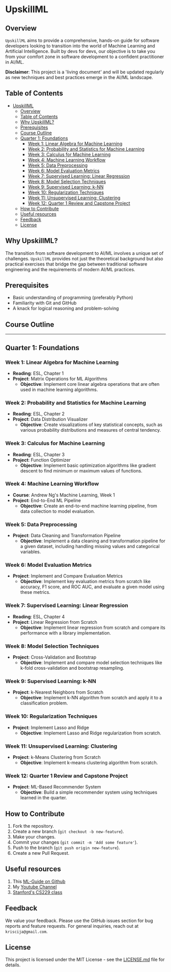 # UpskillML

## Overview

`UpskillML` aims to provide a comprehensive, hands-on guide for software developers looking to transition into the world of Machine Learning and Artificial Intelligence. Built by devs for devs, our objective is to take you from your comfort zone in software development to a confident practitioner in AI/ML.

**Disclaimer**: This project is a 'living document' and will be updated regularly as new techniques and best practices emerge in the AI/ML landscape.

## Table of Contents

- [UpskillML](#upskillml)
  - [Overview](#overview)
  - [Table of Contents](#table-of-contents)
  - [Why UpskillML?](#why-upskillml)
  - [Prerequisites](#prerequisites)
  - [Course Outline](#course-outline)
  - [Quarter 1: Foundations](#quarter-1-foundations)
    - [Week 1: Linear Algebra for Machine Learning](#week-1-linear-algebra-for-machine-learning)
    - [Week 2: Probability and Statistics for Machine Learning](#week-2-probability-and-statistics-for-machine-learning)
    - [Week 3: Calculus for Machine Learning](#week-3-calculus-for-machine-learning)
    - [Week 4: Machine Learning Workflow](#week-4-machine-learning-workflow)
    - [Week 5: Data Preprocessing](#week-5-data-preprocessing)
    - [Week 6: Model Evaluation Metrics](#week-6-model-evaluation-metrics)
    - [Week 7: Supervised Learning: Linear Regression](#week-7-supervised-learning-linear-regression)
    - [Week 8: Model Selection Techniques](#week-8-model-selection-techniques)
    - [Week 9: Supervised Learning: k-NN](#week-9-supervised-learning-k-nn)
    - [Week 10: Regularization Techniques](#week-10-regularization-techniques)
    - [Week 11: Unsupervised Learning: Clustering](#week-11-unsupervised-learning-clustering)
    - [Week 12: Quarter 1 Review and Capstone Project](#week-12-quarter-1-review-and-capstone-project)
  - [How to Contribute](#how-to-contribute)
  - [Useful resources](#useful-resources)
  - [Feedback](#feedback)
  - [License](#license)

## Why UpskillML?

The transition from software development to AI/ML involves a unique set of challenges. `UpskillML` provides not just the theoretical background but also practical exercises that bridge the gap between traditional software engineering and the requirements of modern AI/ML practices.

## Prerequisites

- Basic understanding of programming (preferably Python)
- Familiarity with Git and GitHub
- A knack for logical reasoning and problem-solving

## Course Outline

---

## Quarter 1: Foundations

### Week 1: Linear Algebra for Machine Learning
- **Reading**: ESL, Chapter 1
- **Project**: Matrix Operations for ML Algorithms
  - **Objective**: Implement core linear algebra operations that are often used in machine learning algorithms.

### Week 2: Probability and Statistics for Machine Learning
- **Reading**: ESL, Chapter 2
- **Project**: Data Distribution Visualizer
  - **Objective**: Create visualizations of key statistical concepts, such as various probability distributions and measures of central tendency.

### Week 3: Calculus for Machine Learning
- **Reading**: ESL, Chapter 3
- **Project**: Function Optimizer
  - **Objective**: Implement basic optimization algorithms like gradient descent to find minimum or maximum values of functions.

### Week 4: Machine Learning Workflow
- **Course**: Andrew Ng's Machine Learning, Week 1
- **Project**: End-to-End ML Pipeline
  - **Objective**: Create an end-to-end machine learning pipeline, from data collection to model evaluation.

### Week 5: Data Preprocessing
- **Project**: Data Cleaning and Transformation Pipeline
  - **Objective**: Implement a data cleaning and transformation pipeline for a given dataset, including handling missing values and categorical variables.

### Week 6: Model Evaluation Metrics
- **Project**: Implement and Compare Evaluation Metrics
  - **Objective**: Implement key evaluation metrics from scratch like accuracy, F1 score, and ROC AUC, and evaluate a given model using these metrics.

### Week 7: Supervised Learning: Linear Regression
- **Reading**: ESL, Chapter 4
- **Project**: Linear Regression from Scratch
  - **Objective**: Implement linear regression from scratch and compare its performance with a library implementation.

### Week 8: Model Selection Techniques
- **Project**: Cross-Validation and Bootstrap
  - **Objective**: Implement and compare model selection techniques like k-fold cross-validation and bootstrap resampling.

### Week 9: Supervised Learning: k-NN
- **Project**: k-Nearest Neighbors from Scratch
  - **Objective**: Implement k-NN algorithm from scratch and apply it to a classification problem.

### Week 10: Regularization Techniques
- **Project**: Implement Lasso and Ridge
  - **Objective**: Implement Lasso and Ridge regularization from scratch.

### Week 11: Unsupervised Learning: Clustering
- **Project**: k-Means Clustering from Scratch
  - **Objective**: Implement k-means clustering algorithm from scratch.

### Week 12: Quarter 1 Review and Capstone Project
- **Project**: ML-Based Recommender System
  - **Objective**: Build a simple recommender system using techniques learned in the quarter.


## How to Contribute

1. Fork the repository.
2. Create a new branch (`git checkout -b new-feature`).
3. Make your changes.
4. Commit your changes (`git commit -m 'Add some feature'`).
5. Push to the branch (`git push origin new-feature`).
6. Create a new Pull Request.


## Useful resources
1. This [ML-Guide on Github](https://github.com/mikeroyal/Machine-Learning-Guide)
2. My [Youtube Channel](https://www.youtube.com/channel/UCjIECuQuXJhh6qqWX1oA9EQ)
3. [Stanford's CS229 class](https://www.youtube.com/playlist?list=PLoROMvodv4rMiGQp3WXShtMGgzqpfVfbU)

## Feedback

We value your feedback. Please use the GitHub issues section for bug reports and feature requests. For general inquiries, reach out at `kriscija@gmail.com`.

## License

This project is licensed under the MIT License - see the [LICENSE.md](LICENSE.md) file for details.
